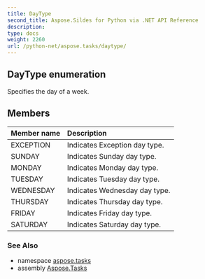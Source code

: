 ```yaml
---
title: DayType
second_title: Aspose.Sildes for Python via .NET API Reference
description: 
type: docs
weight: 2260
url: /python-net/aspose.tasks/daytype/
---
```


## DayType enumeration

Specifies the day of a week.

## Members
| Member name | Description |
| :- | :- |
|EXCEPTION|Indicates Exception day type.|
|SUNDAY|Indicates Sunday day type.|
|MONDAY|Indicates Monday day type.|
|TUESDAY|Indicates Tuesday day type.|
|WEDNESDAY|Indicates Wednesday day type.|
|THURSDAY|Indicates Thursday day type.|
|FRIDAY|Indicates Friday day type.|
|SATURDAY|Indicates Saturday day type.|

### See Also

* namespace [aspose.tasks](/tasks/python-net/aspose.tasks/)
* assembly [Aspose.Tasks](/tasks/python-net/)

